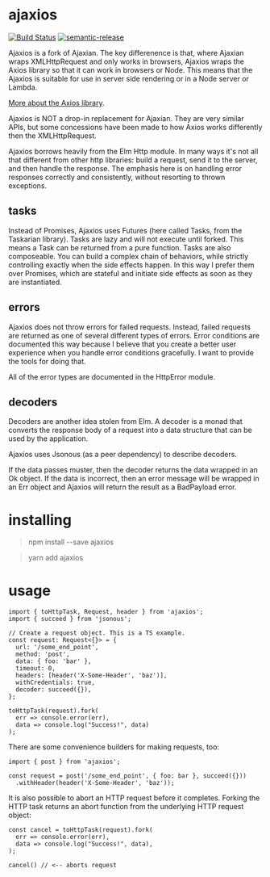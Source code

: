 # ajaxios

[![Build Status](https://travis-ci.org/kofno/ajaxios.svg?branch=master)](https://travis-ci.org/kofno/ajaxios)
[![semantic-release](https://img.shields.io/badge/%20%20%F0%9F%93%A6%F0%9F%9A%80-semantic--release-e10079.svg?style=flat-square)](https://github.com/semantic-release/semantic-release)

Ajaxios is a fork of Ajaxian. The key differenence is that, where Ajaxian wraps
XMLHttpRequest and only works in browsers, Ajaxios wraps the Axios library so
that it can work in browsers or Node. This means that the Ajaxios is suitable
for use in server side rendering or in a Node server or Lambda.

[More about the Axios library](https://www.npmjs.com/package/axios).

Ajaxios is NOT a drop-in replacement for Ajaxian. They are very similar APIs,
but some concessions have been made to how Axios works differently then the
XMLHttpRequest.

Ajaxios borrows heavily from the Elm Http module. In many ways it's not all
that different from other http libraries: build a request, send it to the
server, and then handle the response. The emphasis here is on handling error
responses correctly and consistently, without resorting to thrown exceptions.

## tasks

Instead of Promises, Ajaxios uses Futures (here called Tasks, from the
Taskarian library). Tasks are lazy and will not execute until forked. This
means a Task can be returned from a pure function. Tasks are also composeable.
You can build a complex chain of behaviors, while strictly controlling exactly
when the side effects happen. In this way I prefer them over Promises, which
are stateful and initiate side effects as soon as they are instantiated.

## errors

Ajaxios does not throw errors for failed requests. Instead, failed requests
are returned as one of several different types of errors. Error conditions
are documented this way because I believe that you create a better user
experience when you handle error conditions gracefully. I want to provide
the tools for doing that.

All of the error types are documented in the HttpError module.

## decoders

Decoders are another idea stolen from Elm. A decoder is a monad that converts
the response body of a request into a data structure that can be used by the
application.

Ajaxios uses Jsonous (as a peer dependency) to describe decoders.

If the data passes muster, then the decoder returns the data wrapped in
an Ok object. If the data is incorrect, then an error message will be
wrapped in an Err object and Ajaxios will return the result as a BadPayload
error.

# installing

> npm install --save ajaxios

> yarn add ajaxios

# usage

    import { toHttpTask, Request, header } from 'ajaxios';
    import { succeed } from 'jsonous';

    // Create a request object. This is a TS example.
    const request: Request<{}> = {
      url: '/some_end_point',
      method: 'post',
      data: { foo: 'bar' },
      timeout: 0,
      headers: [header('X-Some-Header', 'baz')],
      withCredentials: true,
      decoder: succeed({}),
    };

    toHttpTask(request).fork(
      err => console.error(err),
      data => console.log("Success!", data)
    );

There are some convenience builders for making requests, too:

    import { post } from 'ajaxios';

    const request = post('/some_end_point', { foo: bar }, succeed({}))
      .withHeader(header('X-Some-Header', 'baz'));

It is also possible to abort an HTTP request before it completes. Forking the
HTTP task returns an abort function from the underlying HTTP request object:

    const cancel = toHttpTask(request).fork(
      err => console.error(err),
      data => console.log("Success!", data),
    );

    cancel() // <-- aborts request
